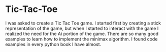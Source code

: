 Tic-Tac-Toe
===========

I was asked to create a Tic Tac Toe game. I started first by creating a stick representation of the game,
but when I started to interact with the game I realized the need for the Ai portion of the game. There are so many good examples to learn how to implement the minimax algorithm. I found code examples in every python book I have almost. 
